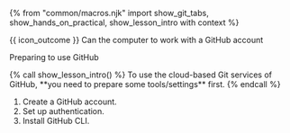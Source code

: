 {% from "common/macros.njk" import show_git_tabs, show_hands_on_practical, show_lesson_intro with context %}

<span id="prereqs"></span>

<span id="outcomes">{{ icon_outcome }} Can the computer to work with a GitHub account</span>

<span id="title">Preparing to use GitHub</span>

<div id="body">
{% call show_lesson_intro() %}
To use the cloud-based Git services of GitHub, **you need to prepare some tools/settings** first.
{% endcall %}

1. Create a GitHub account.
1. Set up authentication.
1. Install GitHub CLI.

</div>

<div id="extras">
</div>
